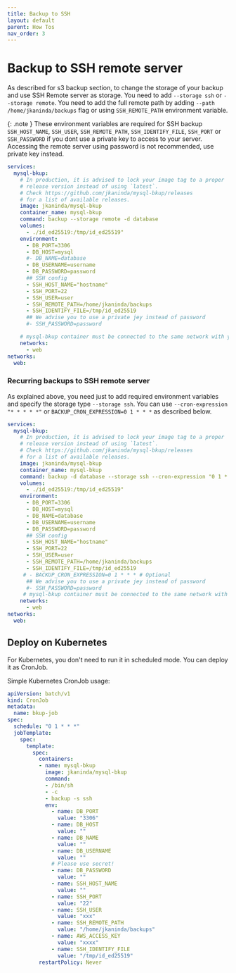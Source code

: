 ```yaml
---
title: Backup to SSH
layout: default
parent: How Tos
nav_order: 3
---
```

# Backup to SSH remote server


As described for s3 backup section, to change the storage of your backup and use SSH Remote server as storage. You need to add `--storage ssh` or `--storage remote`.
You need to add the full remote path by adding `--path /home/jkaninda/backups` flag or using `SSH_REMOTE_PATH` environment variable.

{: .note }
These environment variables are required for SSH backup `SSH_HOST_NAME`, `SSH_USER`, `SSH_REMOTE_PATH`, `SSH_IDENTIFY_FILE`, `SSH_PORT` or `SSH_PASSWORD` if you dont use a private key to access to your server.
Accessing the remote server using password is not recommended, use private key instead.

```yml
services:
  mysql-bkup:
    # In production, it is advised to lock your image tag to a proper
    # release version instead of using `latest`.
    # Check https://github.com/jkaninda/mysql-bkup/releases
    # for a list of available releases.
    image: jkaninda/mysql-bkup
    container_name: mysql-bkup
    command: backup --storage remote -d database
    volumes:
      - ./id_ed25519:/tmp/id_ed25519"
    environment:
      - DB_PORT=3306
      - DB_HOST=mysql
      #- DB_NAME=database
      - DB_USERNAME=username
      - DB_PASSWORD=password
      ## SSH config
      - SSH_HOST_NAME="hostname"
      - SSH_PORT=22
      - SSH_USER=user
      - SSH_REMOTE_PATH=/home/jkaninda/backups
      - SSH_IDENTIFY_FILE=/tmp/id_ed25519
      ## We advise you to use a private jey instead of password
      #- SSH_PASSWORD=password

    # mysql-bkup container must be connected to the same network with your database
    networks:
      - web
networks:
  web:
```


### Recurring backups to SSH remote server

As explained above, you need just to add required environment variables and specify the storage type `--storage ssh`.
You can use `--cron-expression "* * * * *"` or  `BACKUP_CRON_EXPRESSION=0 1 * * *` as described below.

```yml
services:
  mysql-bkup:
    # In production, it is advised to lock your image tag to a proper
    # release version instead of using `latest`.
    # Check https://github.com/jkaninda/mysql-bkup/releases
    # for a list of available releases.
    image: jkaninda/mysql-bkup
    container_name: mysql-bkup
    command: backup -d database --storage ssh --cron-expression "0 1 * * *"
    volumes:
      - ./id_ed25519:/tmp/id_ed25519"
    environment:
      - DB_PORT=3306
      - DB_HOST=mysql
      - DB_NAME=database
      - DB_USERNAME=username
      - DB_PASSWORD=password
      ## SSH config
      - SSH_HOST_NAME="hostname"
      - SSH_PORT=22
      - SSH_USER=user
      - SSH_REMOTE_PATH=/home/jkaninda/backups
      - SSH_IDENTIFY_FILE=/tmp/id_ed25519
     # - BACKUP_CRON_EXPRESSION=0 1 * * * # Optional
      ## We advise you to use a private jey instead of password
      #- SSH_PASSWORD=password
     # mysql-bkup container must be connected to the same network with your database
    networks:
      - web
networks:
  web:
```

## Deploy on Kubernetes

For Kubernetes, you don't need to run it in scheduled mode.
You can deploy it as CronJob.

Simple Kubernetes CronJob usage:

```yaml
apiVersion: batch/v1
kind: CronJob
metadata:
  name: bkup-job
spec:
  schedule: "0 1 * * *"
  jobTemplate:
    spec:
      template:
        spec:
          containers:
          - name: mysql-bkup
            image: jkaninda/mysql-bkup
            command:
            - /bin/sh
            - -c
            - backup -s ssh
            env:
              - name: DB_PORT
                value: "3306" 
              - name: DB_HOST
                value: ""
              - name: DB_NAME
                value: ""
              - name: DB_USERNAME
                value: ""
              # Please use secret!
              - name: DB_PASSWORD
                value: ""
              - name: SSH_HOST_NAME
                value: ""
              - name: SSH_PORT
                value: "22"
              - name: SSH_USER
                value: "xxx"
              - name: SSH_REMOTE_PATH
                value: "/home/jkaninda/backups"    
              - name: AWS_ACCESS_KEY
                value: "xxxx"        
              - name: SSH_IDENTIFY_FILE
                value: "/tmp/id_ed25519"
          restartPolicy: Never
```